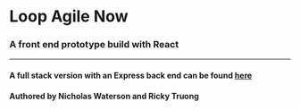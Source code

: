 # Loop Agile Now
### A front end prototype build with React 
___


#### A full stack version with an Express back end can be found [here](https://github.com/rmit-fwp-s2-2022/s3920382-s3783560-A2) 

#### Authored by Nicholas Waterson and Ricky Truong